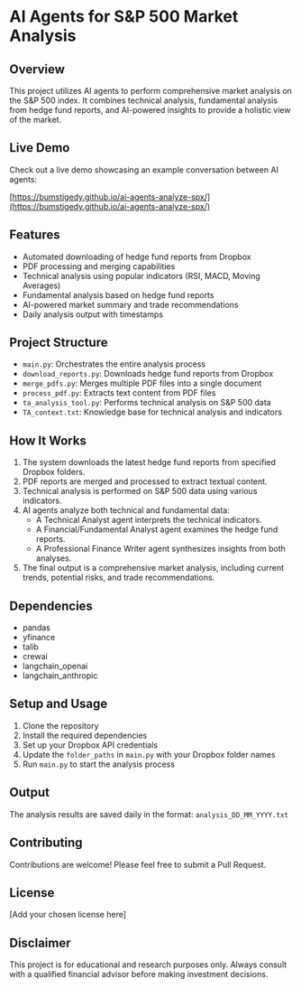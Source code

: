 # AI Agents for S&P 500 Market Analysis

## Overview

This project utilizes AI agents to perform comprehensive market analysis on the S&P 500 index. It combines technical analysis, fundamental analysis from hedge fund reports, and AI-powered insights to provide a holistic view of the market.

## Live Demo

Check out a live demo showcasing an example conversation between AI agents:

[https://bumstigedy.github.io/ai-agents-analyze-spx/](https://bumstigedy.github.io/ai-agents-analyze-spx/)

## Features

- Automated downloading of hedge fund reports from Dropbox
- PDF processing and merging capabilities
- Technical analysis using popular indicators (RSI, MACD, Moving Averages)
- Fundamental analysis based on hedge fund reports
- AI-powered market summary and trade recommendations
- Daily analysis output with timestamps

## Project Structure

- `main.py`: Orchestrates the entire analysis process
- `download_reports.py`: Downloads hedge fund reports from Dropbox
- `merge_pdfs.py`: Merges multiple PDF files into a single document
- `process_pdf.py`: Extracts text content from PDF files
- `ta_analysis_tool.py`: Performs technical analysis on S&P 500 data
- `TA_context.txt`: Knowledge base for technical analysis and indicators

## How It Works

1. The system downloads the latest hedge fund reports from specified Dropbox folders.
2. PDF reports are merged and processed to extract textual content.
3. Technical analysis is performed on S&P 500 data using various indicators.
4. AI agents analyze both technical and fundamental data:
   - A Technical Analyst agent interprets the technical indicators.
   - A Financial/Fundamental Analyst agent examines the hedge fund reports.
   - A Professional Finance Writer agent synthesizes insights from both analyses.
5. The final output is a comprehensive market analysis, including current trends, potential risks, and trade recommendations.

## Dependencies

- pandas
- yfinance
- talib
- crewai
- langchain_openai
- langchain_anthropic

## Setup and Usage

1. Clone the repository
2. Install the required dependencies
3. Set up your Dropbox API credentials
4. Update the `folder_paths` in `main.py` with your Dropbox folder names
5. Run `main.py` to start the analysis process

## Output

The analysis results are saved daily in the format: `analysis_DD_MM_YYYY.txt`

## Contributing

Contributions are welcome! Please feel free to submit a Pull Request.

## License

[Add your chosen license here]

## Disclaimer

This project is for educational and research purposes only. Always consult with a qualified financial advisor before making investment decisions.
